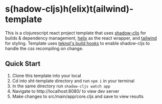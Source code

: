 # s(hadow-cljs)h(elix)t(ailwind)-template
This is a clojurescript react project template that uses [shadow-cljs](https://github.com/thheller/shadow-cljs) for builds & dependency management, [helix](https://github.com/lilactown/helix) as the react wrapper, and [tailwind](https://tailwindcss.com/) for styling. Template uses [teknql's build hooks](https://github.com/teknql/shadow-cljs-tailwind-jit/tree/main?tab=readme-ov-file) to enable shadow-cljs to handle the css recompiling on change.

## Quick Start
1. Clone this template into your local
2. Cd into sht-template directory and run `npm i` in your terminal
3. In the same directory run `shadow-cljs watch app`
4. Navigate to http://localhost:8080/ to view dev server
5. Make changes to src/main/app/core.cljs and save to view results
